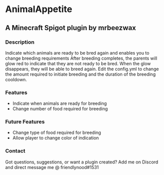 # AnimalAppetite
## A Minecraft Spigot plugin by mrbeezwax

### Description
Indicate which animals are ready to be bred again and enables you to change breeding requirements
After breeding completes, the parents will glow red to indicate that they are not ready to be bred. When the glow disappears, they will be able to breed again. Edit the config.yml to change the amount required to initiate breeding and the duration of the breeding cooldown.

### Features
- Indicate when animals are ready for breeding
- Change number of food required for breeding

### Future Features
- Change type of food required for breeding
- Allow player to change color of indication

### Contact
Got questions, suggestions, or want a plugin created? Add me on Discord and direct message me @ friendlynood#1531
